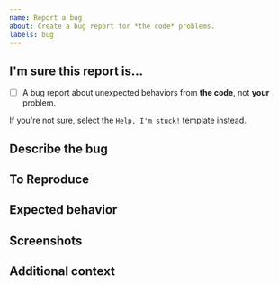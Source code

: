 ```yaml
---
name: Report a bug
about: Create a bug report for *the code* problems.
labels: bug
---
```



## I'm sure this report is...
- [ ] A bug report about unexpected behaviors from **the code**, not **your** problem.

If you're not sure, select the `Help, I'm stuck!` template instead.


## Describe the bug
<!-- A clear and concise description of what the bug is. -->


## To Reproduce
<!--
Steps to reproduce the behavior:
1. Go to '...'
2. Click on '....'
3. Scroll down to '....'
4. See error
-->


## Expected behavior
<!-- A clear and concise description of what you expected to happen. -->


## Screenshots
<!-- If applicable, add screenshots to help explain the bug. -->


## Additional context
<!-- Add any other context about the bug here. -->